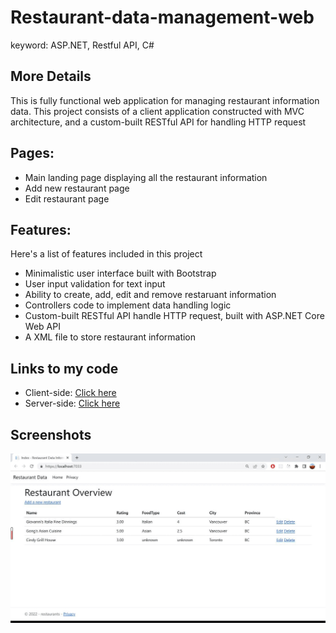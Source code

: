 # Restaurant-data-management-web

keyword: ASP.NET, Restful API, C#

## More Details

This is fully functional web application for managing restaurant information data. This project consists of a client application constructed with MVC architecture, and a custom-built RESTful API for handling HTTP request

## Pages:

- Main landing page displaying all the restaurant information
- Add new restaurant page
- Edit restaurant page

## Features:

Here's a list of features included in this project

- Minimalistic user interface built with Bootstrap
- User input validation for text input
- Ability to create, add, edit and remove restaruant information
- Controllers code to implement data handling logic
- Custom-built RESTful API handle HTTP request, built with ASP.NET Core Web API
- A XML file to store restaurant information

## Links to my code

- Client-side: [Click here](lab7Client/lab7Client)
- Server-side: [Click here](lab7Service)

## Screenshots

![Alt text](/sc/screenshots.gif?raw=true "Optional Title")
